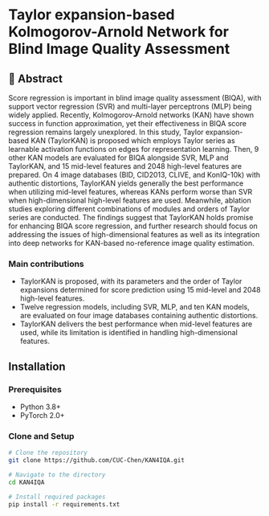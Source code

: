 # Taylor expansion-based Kolmogorov-Arnold Network for Blind Image Quality Assessment

<div align="center">
  
</div>

## 📌 Abstract

Score regression is important in blind image quality assessment (BIQA), with support vector regression (SVR) and multi-layer perceptrons (MLP) being widely applied. Recently, Kolmogorov-Arnold networks (KAN) have shown success in function approximation, yet their effectiveness in BIQA score regression remains largely unexplored. In this study, Taylor expansion-based KAN (TaylorKAN) is proposed which employs Taylor series as learnable activation functions on edges for representation learning. Then, 9 other KAN models are evaluated for BIQA alongside SVR, MLP and TaylorKAN, and 15 mid-level features and 2048 high-level features are prepared. On 4 image databases (BID, CID2013, CLIVE, and KonIQ-10k) with authentic distortions, TaylorKAN yields generally the best performance when utilizing mid-level features, whereas KANs perform worse than SVR when high-dimensional high-level features are used. Meanwhile, ablation studies exploring different combinations of modules and orders of Taylor series are conducted. The findings suggest that TaylorKAN holds promise for enhancing BIQA score regression, and further research should focus on addressing the issues of
high-dimensional features as well as its integration into deep networks for KAN-based no-reference image quality estimation.

### Main contributions

- TaylorKAN is proposed, with its parameters and the order of Taylor expansions determined for score prediction using 15 mid-level and 2048 high-level features.
- Twelve regression models, including SVR, MLP, and ten KAN models, are evaluated on four image databases containing authentic distortions.
- TaylorKAN delivers the best performance when mid-level features are used, while its limitation is identified in handling high-dimensional features.


## Installation

### Prerequisites

- Python 3.8+
- PyTorch 2.0+

### Clone and Setup

```bash
# Clone the repository
git clone https://github.com/CUC-Chen/KAN4IQA.git

# Navigate to the directory
cd KAN4IQA

# Install required packages
pip install -r requirements.txt
